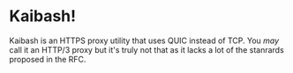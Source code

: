 # Kaibash!

Kaibash is an HTTPS proxy utility that uses QUIC instead of TCP. You *may* call it an HTTP/3 proxy but it's truly not that as it lacks a lot of the stanrards proposed in the RFC.